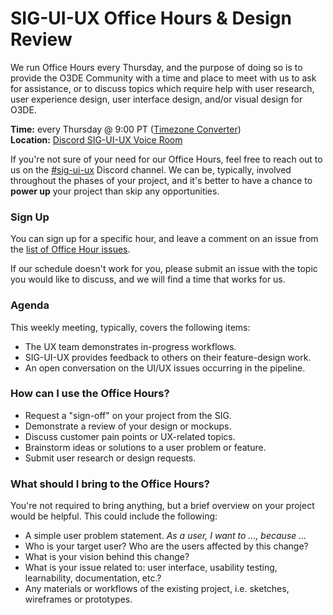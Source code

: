 # SIG-UI-UX Office Hours & Design Review

We run Office Hours every Thursday, and the purpose of doing so is to provide the O3DE Community with a time and place to meet with us to ask for assistance, or to discuss topics which require help with user research, user experience design, user interface design, and/or visual design for O3DE.

**Time:** every Thursday @ 9:00 PT ([Timezone Converter](https://www.timeanddate.com/worldclock/fixedtime.html?msg=TSC&iso=20221011T08&p1=234&ah=1))  
**Location:** [Discord SIG-UI-UX Voice Room](https://discord.gg/Mc6jStmuMK)  

If you're not sure of your need for our Office Hours, feel free to reach out to us on the [#sig-ui-ux](https://discord.gg/tvYZUKJK) Discord channel. We can be, typically, involved throughout the phases of your project, and it's better to have a chance to **power up** your project than skip any opportunities.

### Sign Up

You can sign up for a specific hour, and leave a comment on an issue from the [list of Office Hour issues](https://github.com/o3de/sig-ui-ux/issues).

If our schedule doesn't work for you, please submit an issue with the topic you would like to discuss, and we will find a time that works for us. 

### Agenda
This weekly meeting, typically, covers the following items:
- The UX team demonstrates in-progress workflows.
- SIG-UI-UX provides feedback to others on their feature-design work.
- An open conversation on the UI/UX issues occurring in the pipeline.

### How can I use the Office Hours?
- Request a "sign-off" on your project from the SIG.
- Demonstrate a review of your design or mockups.
- Discuss customer pain points or UX-related topics.
- Brainstorm ideas or solutions to a user problem or feature.
- Submit user research or design requests.

### What should I bring to the Office Hours?
You're not required to bring anything, but a brief overview on your project would be helpful. This could include the following:
- A simple user problem statement. _As a user, I want to ..., because ..._
- Who is your target user? Who are the users affected by this change?
- What is your vision behind this change?
- What is your issue related to: user interface, usability testing, learnability, documentation, etc.?
- Any materials or workflows of the existing project, i.e. sketches, wireframes or prototypes.
